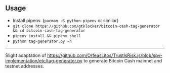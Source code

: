 ## Usage

* Install pipenv. (`pacman -S python-pipenv` or similar)
* `git clone https://github.com/gtklocker/bitcoin-cash-tag-generator && cd bitcoin-cash-tag-generator`
* `pipenv install && pipenv shell`
* `python tag-generator.py -h`

---

Slight adaptation of
https://github.com/OrfeasLitos/TrustIsRisk.js/blob/spv-implementation/etc/tag-generator.py
to generate Bitcoin Cash mainnet and testnet addresses.
